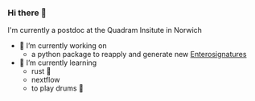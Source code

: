 ### Hi there 👋
I'm currently a postdoc at the Quadram Insitute in Norwich

- 🔭 I’m currently working on
  - a python package to reapply and generate new [Enterosignatures](https://enterosignatures.quadram.ac.uk/)
- 🌱 I’m currently learning
  - rust 🦀
  - nextflow
  - to play drums 🥁
